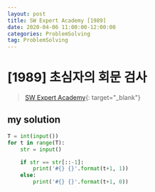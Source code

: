 ```yaml
---
layout: post
title: SW Expert Academy [1989]
date: 2020-04-06 11:00:00-12:00:00
categories: ProblemSolving
tag: ProblemSolving
---
```


# [1989] 초심자의 회문 검사
> [SW Expert Academy](https://swexpertacademy.com/main/main.do){: target="_blank"}

## my solution
```python
T = int(input())
for t in range(T):
    str = input()

    if str == str[::-1]:
        print('#{} {}'.format(t+1, 1))
    else:
        print('#{} {}'.format(t+1, 0))
```
